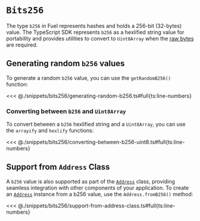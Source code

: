# `Bits256`

The type `b256` in Fuel represents hashes and holds a 256-bit (32-bytes) value. The TypeScript SDK represents `b256` as a hexlified string value for portability and provides utilities to convert to `Uint8Array` when the [raw bytes](./bytes32.md) are required.

## Generating random `b256` values

To generate a random `b256` value, you can use the `getRandomB256()` function:

<<< @./snippets/bits256/generating-random-b256.ts#full{ts:line-numbers}

### Converting between `b256` and `Uint8Array`

To convert between a `b256` hexlified string and a `Uint8Array`, you can use the `arrayify` and `hexlify` functions:

<<< @./snippets/bits256/converting-between-b256-uint8.ts#full{ts:line-numbers}

## Support from `Address` Class

A `b256` value is also supported as part of the [`Address`](DOCS_API_URL/classes/_fuel_ts_address.Address.html) class, providing seamless integration with other components of your application. To create an [`Address`](DOCS_API_URL/classes/_fuel_ts_address.Address.html) instance from a b256 value, use the `Address.fromB256()` method:

<<< @./snippets/bits256/support-from-address-class.ts#full{ts:line-numbers}
